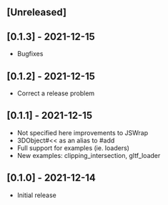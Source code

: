 ## [Unreleased]

## [0.1.3] - 2021-12-15

- Bugfixes

## [0.1.2] - 2021-12-15

- Correct a release problem

## [0.1.1] - 2021-12-15

- Not specified here improvements to JSWrap
- 3DObject#<< as an alias to #add
- Full support for examples (ie. loaders)
- New examples: clipping_intersection, gltf_loader

## [0.1.0] - 2021-12-14

- Initial release
